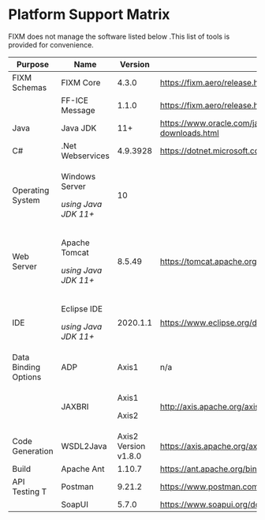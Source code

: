 # Platform Support Matrix

FIXM does not manage the software listed below .This list of tools is
provided for convenience.

<table>
<thead>
<tr class="header">
<th><strong>Purpose</strong></th>
<th><strong>Name</strong></th>
<th><strong>Version</strong></th>
<th><strong>Links</strong></th>
</tr>
</thead>
<tbody>
<tr class="odd">
<td>FIXM Schemas</td>
<td>FIXM Core</td>
<td>4.3.0</td>
<td><a href="https://fixm.aero/release.html?rel=FIXM-4.3.0&ret=core">https://fixm.aero/release.html?rel=FIXM-4.3.0&ret=core</a></td>
</tr>
<tr class="even">
<td></td>
<td>FF-ICE Message</td>
<td>1.1.0</td>
<td><a href="https://fixm.aero/release.html?rel=FFICE-Msg-1.1.0&ret=app">https://fixm.aero/release.html?rel=FFICE-Msg-1.1.0&ret=app</a></td>
</tr>
<tr class="odd">
<td>Java</td>
<td>Java JDK</td>
<td>11+</td>
<td><a href="https://www.oracle.com/java/technologies/javase-jdk8-downloads.html"><u>https://www.oracle.com/java/technologies/javase-jdk8-downloads.html</u></a></td>
</tr>
<tr class="even">
<td>C#</td>
<td>.Net Webservices</td>
<td>4.9.3928</td>
<td><a href="https://dotnet.microsoft.com/en-us/download "><u>https://dotnet.microsoft.com/en-us/download</u></a></td>
</tr>
<tr class="odd">
<td>Operating System</td>
<td><p>Windows Server</p>
<p><em>using Java JDK 11+</em></p></td>
<td>10</td>
<td></td>
</tr>
<tr class="even">
<td>Web Server</td>
<td><p>Apache Tomcat</p>
<p><em>using Java JDK 11+</em></p></td>
<td>8.5.49</td>
<td><a href="https://tomcat.apache.org/download-80.cgi"><u>https://tomcat.apache.org/download-80.cgi</u></a></td>
</tr>
<tr class="odd">
<td>IDE</td>
<td><p>Eclipse IDE</p>
<p><em>using Java JDK 11+</em></p></td>
<td>2020.1.1</td>
<td><a href="https://www.eclipse.org/downloads/"><u>https://www.eclipse.org/downloads/</u></a></td>
</tr>
<tr class="even">
<td>Data Binding Options</td>
<td>ADP</td>
<td>Axis1</td>
<td>n/a</td>
</tr>
<tr class="odd">
<td></td>
<td>JAXBRI</td>
<td><p>Axis1</p>
<p>Axis2</p></td>
<td><a href="http://axis.apache.org/axis2/java/core/download.cgi">http://axis.apache.org/axis2/java/core/download.cgi</a></td>
</tr>
<tr class="even">
<td>Code Generation</td>
<td>WSDL2Java</td>
<td>Axis2 Version v1.8.0</td>
<td><a href="https://axis.apache.org/axis2/java/core/docs/quickstartguide.html"><u>https://axis.apache.org/axis2/java/core/docs/quickstartguide.html</u></a></td>
</tr>
<tr class="odd">
<td>Build</td>
<td>Apache Ant</td>
<td>1.10.7</td>
<td><a href="https://ant.apache.org/bindownload.cgi"><u>https://ant.apache.org/bindownload.cgi</u></a></td>
</tr>
<tr class="even">
<td>API Testing T</td>
<td>Postman</td>
<td>9.21.2</td>
<td><a href="https://www.postman.com/downloads/"><u>https://www.postman.com/downloads/</u></a></td>
</tr>
<tr class="odd">
<td></td>
<td>SoapUI</td>
<td>5.7.0</td>
<td><a href="https://www.soapui.org/downloads/soapui.html"><u>https://www.soapui.org/downloads/soapui.html</u></a></td>
</tr>
</tbody>
</table>
